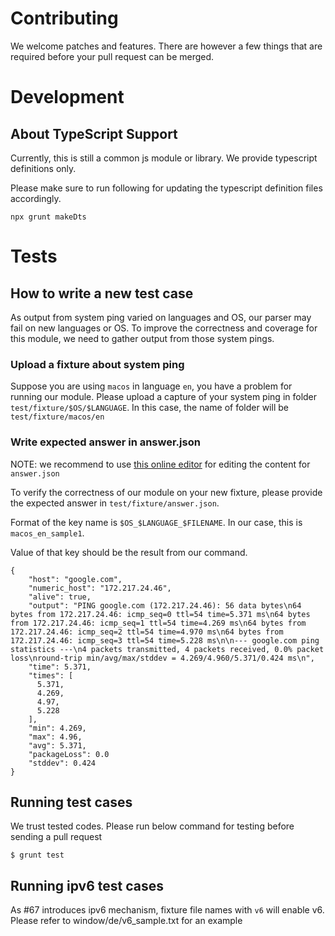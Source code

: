 # Contributing

We welcome patches and features. There are however a few things that are
required before your pull request can be merged.

# Development

## About TypeScript Support

Currently, this is still a common js module or library. We provide typescript definitions only.

Please make sure to run following for updating the typescript definition files accordingly.

```shell
npx grunt makeDts
```

# Tests

## How to write a new test case

As output from system ping varied on languages and OS, our parser may fail
on new languages or OS. To improve the correctness and coverage for this
module, we need to gather output from those system pings.

### Upload a fixture about system ping

Suppose you are using `macos` in language `en`, you have a problem for running
our module. Please upload a capture of your system ping in folder
`test/fixture/$OS/$LANGUAGE`. In this case, the name of folder will be
`test/fixture/macos/en`

### Write expected answer in answer.json

NOTE: we recommend to use [this online editor][1] for editing the content for
`answer.json`

To verify the correctness of our module on your new fixture, please provide
the expected answer in `test/fixture/answer.json`.

Format of the key name is `$OS_$LANGUAGE_$FILENAME`. In our case, this is
`macos_en_sample1`.

Value of that key should be the result from our command.

```
{
    "host": "google.com",
    "numeric_host": "172.217.24.46",
    "alive": true,
    "output": "PING google.com (172.217.24.46): 56 data bytes\n64 bytes from 172.217.24.46: icmp_seq=0 ttl=54 time=5.371 ms\n64 bytes from 172.217.24.46: icmp_seq=1 ttl=54 time=4.269 ms\n64 bytes from 172.217.24.46: icmp_seq=2 ttl=54 time=4.970 ms\n64 bytes from 172.217.24.46: icmp_seq=3 ttl=54 time=5.228 ms\n\n--- google.com ping statistics ---\n4 packets transmitted, 4 packets received, 0.0% packet loss\nround-trip min/avg/max/stddev = 4.269/4.960/5.371/0.424 ms\n",
    "time": 5.371,
    "times": [
      5.371,
      4.269,
      4.97,
      5.228
    ],
    "min": 4.269,
    "max": 4.96,
    "avg": 5.371,
    "packageLoss": 0.0
    "stddev": 0.424
}
```

## Running test cases

We trust tested codes. Please run below command for testing before sending
a pull request

```
$ grunt test
```

## Running ipv6 test cases

As #67 introduces ipv6 mechanism, fixture file names with `v6` will enable v6.
Please refer to window/de/v6_sample.txt for an example

[1]: https://jsoneditoronline.org
